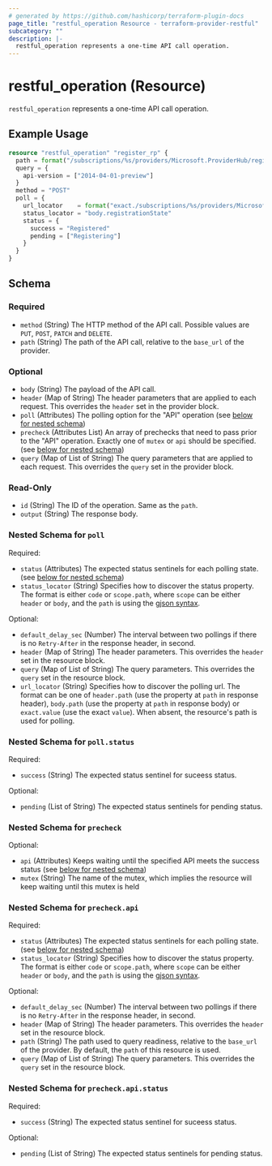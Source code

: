 ```yaml
---
# generated by https://github.com/hashicorp/terraform-plugin-docs
page_title: "restful_operation Resource - terraform-provider-restful"
subcategory: ""
description: |-
  restful_operation represents a one-time API call operation.
---
```


# restful_operation (Resource)

`restful_operation` represents a one-time API call operation.

## Example Usage

```terraform
resource "restful_operation" "register_rp" {
  path = format("/subscriptions/%s/providers/Microsoft.ProviderHub/register", var.subscription_id)
  query = {
    api-version = ["2014-04-01-preview"]
  }
  method = "POST"
  poll = {
    url_locator    = format("exact./subscriptions/%s/providers/Microsoft.ProviderHub?api-version=2014-04-01-preview", var.subscription_id)
    status_locator = "body.registrationState"
    status = {
      success = "Registered"
      pending = ["Registering"]
    }
  }
}
```

<!-- schema generated by tfplugindocs -->
## Schema

### Required

- `method` (String) The HTTP method of the API call. Possible values are `PUT`, `POST`, `PATCH` and `DELETE`.
- `path` (String) The path of the API call, relative to the `base_url` of the provider.

### Optional

- `body` (String) The payload of the API call.
- `header` (Map of String) The header parameters that are applied to each request. This overrides the `header` set in the provider block.
- `poll` (Attributes) The polling option for the "API" operation (see [below for nested schema](#nestedatt--poll))
- `precheck` (Attributes List) An array of prechecks that need to pass prior to the "API" operation. Exactly one of `mutex` or `api` should be specified. (see [below for nested schema](#nestedatt--precheck))
- `query` (Map of List of String) The query parameters that are applied to each request. This overrides the `query` set in the provider block.

### Read-Only

- `id` (String) The ID of the operation. Same as the `path`.
- `output` (String) The response body.

<a id="nestedatt--poll"></a>
### Nested Schema for `poll`

Required:

- `status` (Attributes) The expected status sentinels for each polling state. (see [below for nested schema](#nestedatt--poll--status))
- `status_locator` (String) Specifies how to discover the status property. The format is either `code` or `scope.path`, where `scope` can be either `header` or `body`, and the `path` is using the [gjson syntax](https://github.com/tidwall/gjson/blob/master/SYNTAX.md).

Optional:

- `default_delay_sec` (Number) The interval between two pollings if there is no `Retry-After` in the response header, in second.
- `header` (Map of String) The header parameters. This overrides the `header` set in the resource block.
- `query` (Map of List of String) The query parameters. This overrides the `query` set in the resource block.
- `url_locator` (String) Specifies how to discover the polling url. The format can be one of `header.path` (use the property at `path` in response header), `body.path` (use the property at `path` in response body) or `exact.value` (use the exact `value`). When absent, the resource's path is used for polling.

<a id="nestedatt--poll--status"></a>
### Nested Schema for `poll.status`

Required:

- `success` (String) The expected status sentinel for suceess status.

Optional:

- `pending` (List of String) The expected status sentinels for pending status.



<a id="nestedatt--precheck"></a>
### Nested Schema for `precheck`

Optional:

- `api` (Attributes) Keeps waiting until the specified API meets the success status (see [below for nested schema](#nestedatt--precheck--api))
- `mutex` (String) The name of the mutex, which implies the resource will keep waiting until this mutex is held

<a id="nestedatt--precheck--api"></a>
### Nested Schema for `precheck.api`

Required:

- `status` (Attributes) The expected status sentinels for each polling state. (see [below for nested schema](#nestedatt--precheck--api--status))
- `status_locator` (String) Specifies how to discover the status property. The format is either `code` or `scope.path`, where `scope` can be either `header` or `body`, and the `path` is using the [gjson syntax](https://github.com/tidwall/gjson/blob/master/SYNTAX.md).

Optional:

- `default_delay_sec` (Number) The interval between two pollings if there is no `Retry-After` in the response header, in second.
- `header` (Map of String) The header parameters. This overrides the `header` set in the resource block.
- `path` (String) The path used to query readiness, relative to the `base_url` of the provider. By default, the `path` of this resource is used.
- `query` (Map of List of String) The query parameters. This overrides the `query` set in the resource block.

<a id="nestedatt--precheck--api--status"></a>
### Nested Schema for `precheck.api.status`

Required:

- `success` (String) The expected status sentinel for suceess status.

Optional:

- `pending` (List of String) The expected status sentinels for pending status.
